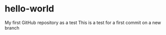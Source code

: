 # hello-world
My first GitHub repository as a test
This is a test for a first commit on a new branch

